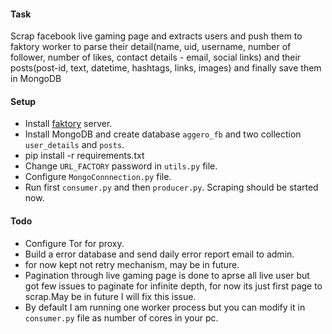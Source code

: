 #### Task

Scrap facebook live gaming page and extracts users and push them to faktory worker to parse their 
detail(name, uid, username, number of follower, number of likes, contact details - email, social links) 
and their posts(post-id, text, datetime, hashtags, links, images) and finally save them in MongoDB

#### Setup

* Install [faktory](https://github.com/contribsys/faktory) server.
* Install MongoDB and create database `aggero_fb` and two collection `user_details` and `posts`.
* pip install -r requirements.txt
* Change `URL_FACTORY` password in `utils.py` file.
* Configure `MongoConnnection.py` file.
* Run first `consumer.py` and then `producer.py`. Scraping should be started now.

#### Todo 
* Configure Tor for proxy.
* Build a error database and send daily error report email to admin.
* for now kept not retry mechanism, may be in future.
* Pagination through live gaming page is done to aprse all live user 
but got few issues to paginate for infinite depth, for now its just first page to scrap.May be in future I will fix this issue.
* By default I am running one worker process but you can modify it in `consumer.py` file as number of cores in your pc.


